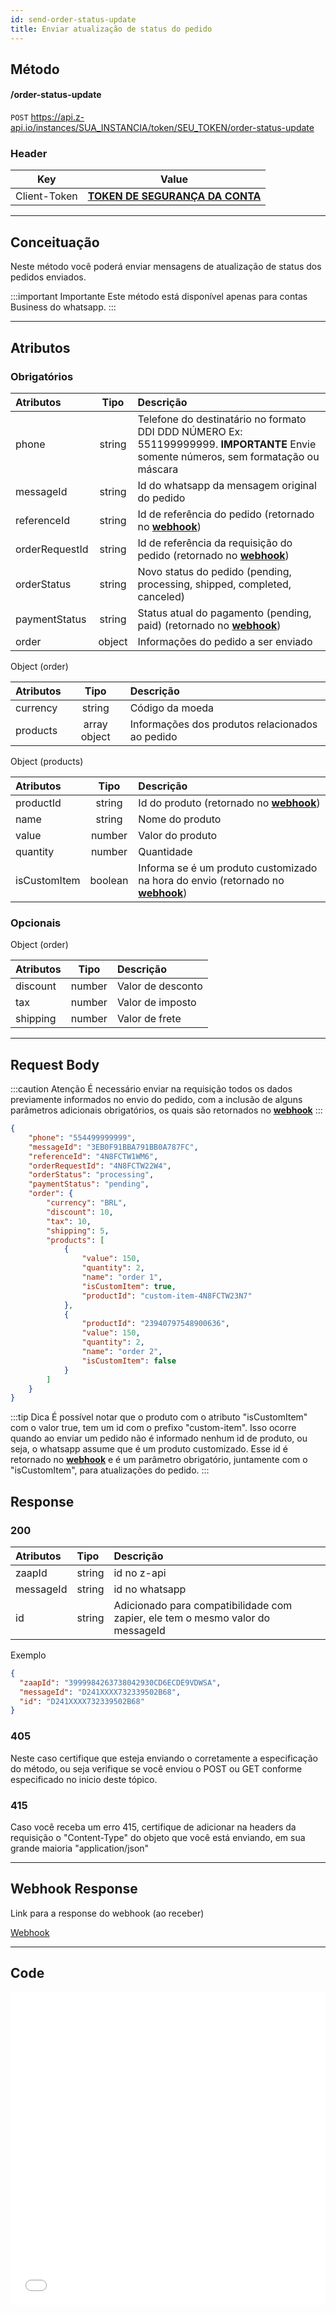 ```yaml
---
id: send-order-status-update
title: Enviar atualização de status do pedido
---
```


## Método

#### /order-status-update

`POST` https://api.z-api.io/instances/SUA_INSTANCIA/token/SEU_TOKEN/order-status-update

### Header

|      Key       |            Value            |
| :------------: |     :-----------------:     |
|  Client-Token  | **[TOKEN DE SEGURANÇA DA CONTA](../security/client-token)** |
---

## Conceituação

Neste método você poderá enviar mensagens de atualização de status dos pedidos enviados.

:::important Importante
Este método está disponível apenas para contas Business do whatsapp. 
:::

---

## Atributos

### Obrigatórios

| Atributos       | Tipo   | Descrição |
| :-------------- | :----: | :-------- |
| phone           | string | Telefone do destinatário no formato DDI DDD NÚMERO Ex: 551199999999. **IMPORTANTE** Envie somente números, sem formatação ou máscara |
| messageId       | string | Id do whatsapp da mensagem original do pedido                                                                         |
| referenceId     | string | Id de referência do pedido (retornado no **[webhook](../webhooks/on-message-received#exemplo-de-retorno-de-pedido)**) |
| orderRequestId  | string | Id de referência da requisição do pedido (retornado no **[webhook](../webhooks/on-message-received#exemplo-de-retorno-de-pedido)**) |
| orderStatus     | string | Novo status do pedido (pending, processing, shipped, completed, canceled) |
| paymentStatus   | string | Status atual do pagamento (pending, paid) (retornado no **[webhook](../webhooks/on-message-received#exemplo-de-retorno-de-pedido)**) |
| order           | object | Informações do pedido a ser enviado |

Object (order)

| Atributos | Tipo         | Descrição       |
| :------   | :----------: | :-------------  |
| currency  | string       | Código da moeda |
| products  | array object | Informações dos produtos relacionados ao pedido |

Object (products)

| Atributos     | Tipo         | Descrição                 |
| :------------ | :----------: | :------------------------ |
| productId     | string       | Id do produto (retornado no **[webhook](../webhooks/on-message-received#exemplo-de-retorno-de-pedido)**) |
| name          | string       | Nome do produto           |
| value         | number       | Valor do produto          |
| quantity      | number       | Quantidade                |
| isCustomItem  | boolean      | Informa se é um produto customizado na hora do envio (retornado no **[webhook](../webhooks/on-message-received#exemplo-de-retorno-de-pedido)**) |

### Opcionais

Object (order)

| Atributos | Tipo         | Descrição         |
| :------   | :----------: | :---------------  |
| discount  | number       | Valor de desconto |
| tax       | number       | Valor de imposto  |
| shipping  | number       | Valor de frete    |

---

## Request Body

:::caution Atenção
É necessário enviar na requisição todos os dados previamente informados no envio do pedido, com a inclusão de alguns parâmetros adicionais obrigatórios, os quais são retornados no **[webhook](../webhooks/on-message-received#exemplo-de-retorno-de-pedido)**
:::

```json
{
    "phone": "554499999999",
    "messageId": "3EB0F91BBA791BB0A787FC",
    "referenceId": "4N8FCTW1WM6",
    "orderRequestId": "4N8FCTW22W4",
    "orderStatus": "processing",
    "paymentStatus": "pending",
    "order": {
        "currency": "BRL",
        "discount": 10,
        "tax": 10,
        "shipping": 5,
        "products": [
            {
                "value": 150,
                "quantity": 2,
                "name": "order 1",
                "isCustomItem": true,
                "productId": "custom-item-4N8FCTW23N7"
            },
            {
                "productId": "23940797548900636",
                "value": 150,
                "quantity": 2,
                "name": "order 2",
                "isCustomItem": false
            }
        ]
    }
}
```

:::tip Dica
É possível notar que o produto com o atributo "isCustomItem" com o valor true, tem um id com o prefixo "custom-item". Isso ocorre quando ao enviar um pedido não é informado nenhum id de produto, ou seja, o whatsapp assume que é um produto customizado. Esse id é retornado no **[webhook](../webhooks/on-message-received#exemplo-de-retorno-de-pedido)** e é um parâmetro obrigatório, juntamente com o "isCustomItem", para atualizações do pedido.
:::

## Response

### 200

| Atributos | Tipo   | Descrição      |
| :-------- | :----- | :------------- |
| zaapId    | string | id no z-api    |
| messageId | string | id no whatsapp |
| id        | string | Adicionado para compatibilidade com zapier, ele tem o mesmo valor do messageId |


Exemplo

```json
{
  "zaapId": "3999984263738042930CD6ECDE9VDWSA",
  "messageId": "D241XXXX732339502B68",
  "id": "D241XXXX732339502B68"
}
```

### 405

Neste caso certifique que esteja enviando o corretamente a especificação do método, ou seja verifique se você enviou o POST ou GET conforme especificado no inicio deste tópico.

### 415

Caso você receba um erro 415, certifique de adicionar na headers da requisição o "Content-Type" do objeto que você está enviando, em sua grande maioria "application/json"

---

## Webhook Response

Link para a response do webhook (ao receber)

[Webhook](../webhooks/on-message-received#exemplo-de-retorno-de-pedido)

---

## Code

<iframe src="//api.apiembed.com/?source=https://raw.githubusercontent.com/Z-API/z-api-docs/main/json-examples/send-order-status-update.json&targets=all" frameborder="0" scrolling="no" width="100%" height="500px" seamless></iframe>
